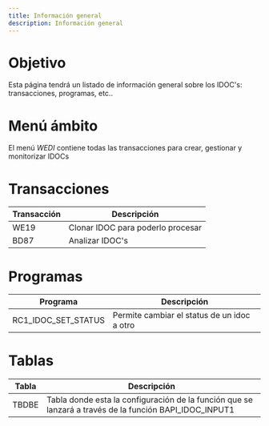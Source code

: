 ```yaml
---
title: Información general
description: Información general
---
```


# Objetivo

Esta página tendrá un listado de información general sobre los IDOC's: transacciones, programas, etc..

# Menú ámbito

El menú *WEDI* contiene todas las transacciones para crear, gestionar y monitorizar IDOCs

# Transacciones

Transacción | Descripción
--------|--------
WE19 | Clonar IDOC para poderlo procesar
BD87 | Analizar IDOC's

# Programas

Programa | Descripción
--------|--------
RC1_IDOC_SET_STATUS | Permite cambiar el status de un idoc a otro

# Tablas

Tabla | Descripción
--------|--------
TBDBE | Tabla donde esta la configuración de la función que se lanzará a través de la función BAPI_IDOC_INPUT1
